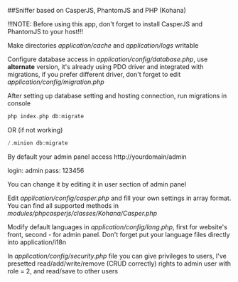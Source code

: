 ##Sniffer based on CasperJS, PhantomJS and PHP (Kohana)

!!!NOTE: Before using this app, don't forget to install CasperJS and PhantomJS to your host!!! 

Make directories *application/cache* and *application/logs* writable

Configure database access in *application/config/database.php*, use **alternate** version, it's already using PDO driver and integrated with migrations, if you prefer different driver, don't forget to edit *application/config/migration.php*

After setting up database setting and hosting connection, run migrations in console

```PHP
php index.php db:migrate
 ```
OR (if not working)

```PHP
/.minion db:migrate
 ```
 
By default your admin panel access http://yourdomain/admin

login: admin
pass: 123456

You can change it by editing it in user section of admin panel
 
Edit *application/config/casper.php* and fill your own settings in array format. You can find all supported methods in *modules/phpcasperjs/classes/Kohana/Casper.php*

Modify default languages in *application/config/lang.php*, first for website's front, second - for admin panel. Don't forget put your language files directly into application/i18n 

In *application/config/security.php* file you can give privileges to users, I've presetted read/add/write/remove (CRUD correctly) rights to admin user with role = 2, and read/save to other users
 
 

